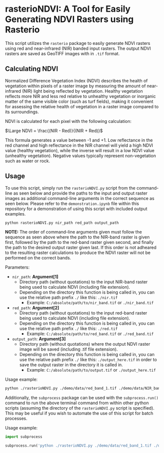 # rasterioNDVI: A Tool for Easily Generating NDVI Rasters using Rasterio

This script utilizes the `rasterio` package to easily generate NDVI rasters using red and near-infrared (NIR) banded input rasters. The output NDVI rasters are saved as GeoTIFF images with in `.tif` format.

## Calculating NDVI
Normalized Difference Vegetation Index (NDVI) describes the health of vegetation within pixels of a raster image by measuring the amount of near-infrared (NIR) light being reflected by vegetation. Healthy vegetation reflects more NIR and less red relative to unhealthy vegetation or inorganic matter of the same visible color (such as turf fields), making it convenient for assessing the relative health of vegetation in a raster image compared to its surroundings.

NDVI is calculated for each pixel with the following calculation:

$\Large NDVI = \frac{(NIR - Red)}{(NIR + Red)}$

This formula generates a value between -1 and +1. Low reflectance in the red channel and high reflectance in the NIR channel will yield a high NDVI value (healthy vegetation), while the inverse will result in a low NDVI value (unhealthy vegetation). Negative values typically represent non-vegetation such as water or rock.

## Usage
To use this script, simply run the `rasterioNDVI.py` script from the command-line as seen below and provide the paths to the input and output raster images as additional command-line arguments in the correct sequence as seen below. Please refer to the `demonstration.ipynb` file within this repository for a demonstration of using this script with included output examples.

```Bash
python rasterioNDVI.py nir_path red_path output_path
```

**NOTE:** The order of command-line arguments given must follow the sequence as seen above where the path to the NIR-band raster is given first, followed by the path to the red-band raster given second, and finally the path to the desired output raster given last. If this order is not adheared to the resulting raster calculations to produce the NDVI raster will not be performed on the correct bands.

Parameters:
- `nir_path`: **Argument[1]**
    - Directory path (without quotations) to the input NIR-band raster being used to calculate NDVI (including file extension).
    - Depending on the directory this function is being called in, you can use the relative path prefix `./` like this: `./nir.tif`
        - Example: `C:/absolute/path/to/nir_band.tif` or `./nir_band.tif`
- `red_path`: **Argument[2]**
    - Directory path (without quotations) to the input red-band raster being used to calculate NDVI (including file extension).
    - Depending on the directory this function is being called in, you can use the relative path prefix `./` like this: `./red.tif`
        - Example: `C:/absolute/path/to/red_band.tif` or `./red_band.tif`
- `output_path`: **Argument[3]**
    - Directory path (without quotations) where the output NDVI raster image will be saved (including .tif file extension).
    - Depending on the directory this function is being called in, you can use the relative path prefix `./` like this: `./output_here.tif` in order to save the output raster in the directory it is called in.
        - Example: `C:/absolute/path/to/output.tif` or `./output_here.tif`

Usage example:
```Bash
python ./rasterioNDVI.py ./demo/data/red_band_1.tif ./demo/data/NIR_band_1.tif ./demo/data/ndvi_1.tif
```

Additionally, the `subprocess` package can be used with the `subprocess.run()` command to run the above terminal command from within other python scripts (assuming the directory of the `rasterioNDVI.py` script is specified). This may be useful if you wish to automate the use of this script for batch processes.

Usage example:
```python
import subprocess

subprocess.run('python ./rasterioNDVI.py ./demo/data/red_band_1.tif ./demo/data/NIR_band_1.tif ./demo/data/ndvi_1.tif')
```